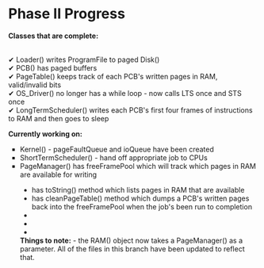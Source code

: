 # Phase II Progress

<b>Classes that are complete:</b>

<br>&#10004; Loader() writes ProgramFile to paged Disk()
<br>&#10004; PCB() has paged buffers
<br>&#10004; PageTable() keeps track of each PCB's written pages in RAM, valid/invalid bits
<br>&#10004; OS_Driver() no longer has a while loop - now calls LTS once and STS once
<br>&#10004; LongTermScheduler() writes each PCB's first four frames of instructions to RAM and then goes to sleep

<b>Currently working on:</b>
<ul style="list-style-type:square">
<li>Kernel() - pageFaultQueue and ioQueue have been created</li>
<li>ShortTermScheduler() - hand off appropriate job to CPUs</li>
<li>PageManager() has freeFramePool which will track which pages in RAM are available for writing</li>
<ul style="list-style-type:disc">
    <li> has toString() method which lists pages in RAM that are available</li>
    <li> has cleanPageTable() method which dumps a PCB's written pages back into the freeFramePool when the job's been run to completion</li>
    <li> </li>
    <li> </li>
    <li> </li></ul>
<b>Things to note:</b>
- the RAM() object now takes a PageManager() as a parameter. All of the files in this branch have been updated to reflect that.
